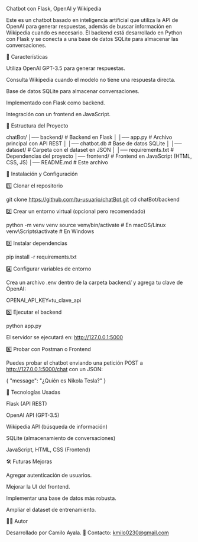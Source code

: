 Chatbot con Flask, OpenAI y Wikipedia

Este es un chatbot basado en inteligencia artificial que utiliza la API de OpenAI para generar respuestas, además de buscar información en Wikipedia cuando es necesario. El backend está desarrollado en Python con Flask y se conecta a una base de datos SQLite para almacenar las conversaciones.

🚀 Características

Utiliza OpenAI GPT-3.5 para generar respuestas.

Consulta Wikipedia cuando el modelo no tiene una respuesta directa.

Base de datos SQLite para almacenar conversaciones.

Implementado con Flask como backend.

Integración con un frontend en JavaScript.

📂 Estructura del Proyecto

chatBot/
│── backend/                # Backend en Flask
│   │── app.py              # Archivo principal con API REST
│   │── chatbot.db          # Base de datos SQLite
│   │── dataset/            # Carpeta con el dataset en JSON
│   │── requirements.txt    # Dependencias del proyecto
│── frontend/               # Frontend en JavaScript (HTML, CSS, JS)
│── README.md               # Este archivo

🔧 Instalación y Configuración

1️⃣ Clonar el repositorio

git clone https://github.com/tu-usuario/chatBot.git
cd chatBot/backend

2️⃣ Crear un entorno virtual (opcional pero recomendado)

python -m venv venv
source venv/bin/activate   # En macOS/Linux
venv\Scripts\activate      # En Windows

3️⃣ Instalar dependencias

pip install -r requirements.txt

4️⃣ Configurar variables de entorno

Crea un archivo .env dentro de la carpeta backend/ y agrega tu clave de OpenAI:

OPENAI_API_KEY=tu_clave_api

5️⃣ Ejecutar el backend

python app.py

El servidor se ejecutará en: http://127.0.0.1:5000

6️⃣ Probar con Postman o Frontend

Puedes probar el chatbot enviando una petición POST a http://127.0.0.1:5000/chat con un JSON:

{
    "message": "¿Quién es Nikola Tesla?"
}

📌 Tecnologías Usadas

Flask (API REST)

OpenAI API (GPT-3.5)

Wikipedia API (búsqueda de información)

SQLite (almacenamiento de conversaciones)

JavaScript, HTML, CSS (Frontend)

🛠 Futuras Mejoras

Agregar autenticación de usuarios.

Mejorar la UI del frontend.

Implementar una base de datos más robusta.

Ampliar el dataset de entrenamiento.

👨‍💻 Autor

Desarrollado por Camilo Ayala.
📧 Contacto: kmilo0230@gmail.com
